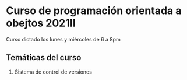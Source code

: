 # Curso de programación orientada a obejtos 2021II

Curso dictado los lunes y miércoles de 6 a 8pm

## Temáticas del curso
1. Sistema de control de versiones
